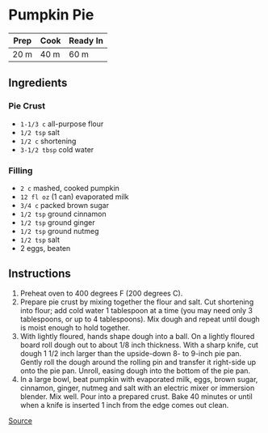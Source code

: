 # Pumpkin Pie

| Prep | Cook | Ready In |
| ---- | ---- | -------- | 
| 20 m | 40 m | 60 m     |

## Ingredients

### Pie Crust
- `1-1/3 c` all-purpose flour
- `1/2 tsp` salt
- `1/2 c` shortening
- `3-1/2 tbsp` cold water

### Filling
- `2 c` mashed, cooked pumpkin
- `12 fl oz` (1 can) evaporated milk
- `3/4 c` packed brown sugar
- `1/2 tsp` ground cinnamon
- `1/2 tsp` ground ginger
- `1/2 tsp` ground nutmeg
- `1/2 tsp` salt
- 2 eggs, beaten

## Instructions

1. Preheat oven to 400 degrees F (200 degrees C).
2. Prepare pie crust by mixing together the flour and salt. Cut shortening into flour; add cold water 1 tablespoon at a time (you may need only 3 tablespoons, or up to 4 tablespoons). Mix dough and repeat until dough is moist enough to hold together.
3. With lightly floured, hands shape dough into a ball. On a lightly floured board roll dough out to about 1/8 inch thickness. With a sharp knife, cut dough 1 1/2 inch larger than the upside-down 8- to 9-inch pie pan. Gently roll the dough around the rolling pin and transfer it right-side up onto the pie pan. Unroll, easing dough into the bottom of the pie pan.
4. In a large bowl, beat pumpkin with evaporated milk, eggs, brown sugar, cinnamon, ginger, nutmeg and salt with an electric mixer or immersion blender. Mix well. Pour into a prepared crust. Bake 40 minutes or until when a knife is inserted 1 inch from the edge comes out clean.

[Source](http://allrecipes.com/recipe/13711/homemade-fresh-pumpkin-pie/)
